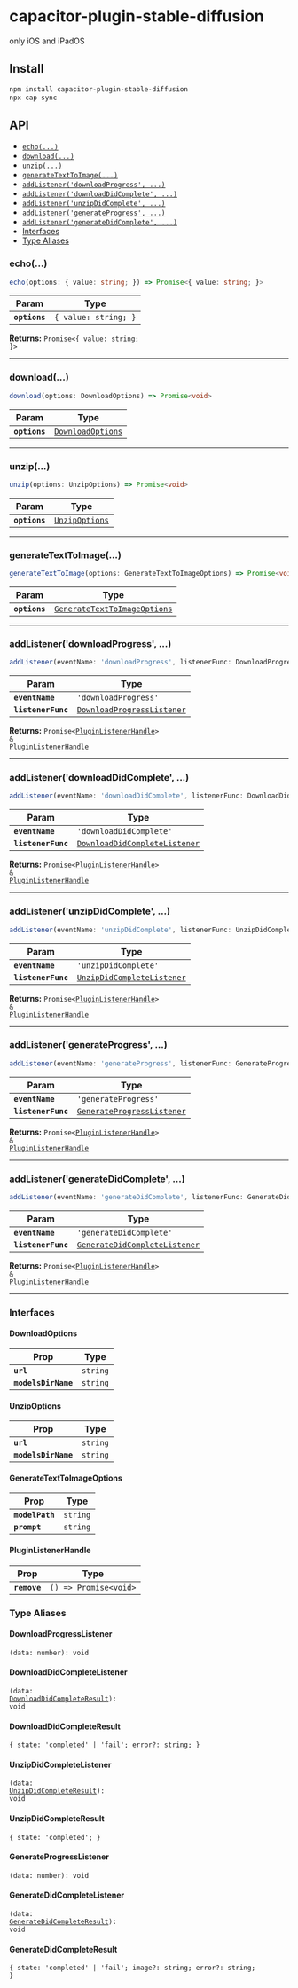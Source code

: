# capacitor-plugin-stable-diffusion

only iOS and iPadOS

## Install

```bash
npm install capacitor-plugin-stable-diffusion
npx cap sync
```

## API

<docgen-index>

* [`echo(...)`](#echo)
* [`download(...)`](#download)
* [`unzip(...)`](#unzip)
* [`generateTextToImage(...)`](#generatetexttoimage)
* [`addListener('downloadProgress', ...)`](#addlistenerdownloadprogress)
* [`addListener('downloadDidComplete', ...)`](#addlistenerdownloaddidcomplete)
* [`addListener('unzipDidComplete', ...)`](#addlistenerunzipdidcomplete)
* [`addListener('generateProgress', ...)`](#addlistenergenerateprogress)
* [`addListener('generateDidComplete', ...)`](#addlistenergeneratedidcomplete)
* [Interfaces](#interfaces)
* [Type Aliases](#type-aliases)

</docgen-index>

<docgen-api>
<!--Update the source file JSDoc comments and rerun docgen to update the docs below-->

### echo(...)

```typescript
echo(options: { value: string; }) => Promise<{ value: string; }>
```

| Param         | Type                            |
| ------------- | ------------------------------- |
| **`options`** | <code>{ value: string; }</code> |

**Returns:** <code>Promise&lt;{ value: string; }&gt;</code>

--------------------


### download(...)

```typescript
download(options: DownloadOptions) => Promise<void>
```

| Param         | Type                                                        |
| ------------- | ----------------------------------------------------------- |
| **`options`** | <code><a href="#downloadoptions">DownloadOptions</a></code> |

--------------------


### unzip(...)

```typescript
unzip(options: UnzipOptions) => Promise<void>
```

| Param         | Type                                                  |
| ------------- | ----------------------------------------------------- |
| **`options`** | <code><a href="#unzipoptions">UnzipOptions</a></code> |

--------------------


### generateTextToImage(...)

```typescript
generateTextToImage(options: GenerateTextToImageOptions) => Promise<void>
```

| Param         | Type                                                                              |
| ------------- | --------------------------------------------------------------------------------- |
| **`options`** | <code><a href="#generatetexttoimageoptions">GenerateTextToImageOptions</a></code> |

--------------------


### addListener('downloadProgress', ...)

```typescript
addListener(eventName: 'downloadProgress', listenerFunc: DownloadProgressListener) => Promise<PluginListenerHandle> & PluginListenerHandle
```

| Param              | Type                                                                          |
| ------------------ | ----------------------------------------------------------------------------- |
| **`eventName`**    | <code>'downloadProgress'</code>                                               |
| **`listenerFunc`** | <code><a href="#downloadprogresslistener">DownloadProgressListener</a></code> |

**Returns:** <code>Promise&lt;<a href="#pluginlistenerhandle">PluginListenerHandle</a>&gt; & <a href="#pluginlistenerhandle">PluginListenerHandle</a></code>

--------------------


### addListener('downloadDidComplete', ...)

```typescript
addListener(eventName: 'downloadDidComplete', listenerFunc: DownloadDidCompleteListener) => Promise<PluginListenerHandle> & PluginListenerHandle
```

| Param              | Type                                                                                |
| ------------------ | ----------------------------------------------------------------------------------- |
| **`eventName`**    | <code>'downloadDidComplete'</code>                                                  |
| **`listenerFunc`** | <code><a href="#downloaddidcompletelistener">DownloadDidCompleteListener</a></code> |

**Returns:** <code>Promise&lt;<a href="#pluginlistenerhandle">PluginListenerHandle</a>&gt; & <a href="#pluginlistenerhandle">PluginListenerHandle</a></code>

--------------------


### addListener('unzipDidComplete', ...)

```typescript
addListener(eventName: 'unzipDidComplete', listenerFunc: UnzipDidCompleteListener) => Promise<PluginListenerHandle> & PluginListenerHandle
```

| Param              | Type                                                                          |
| ------------------ | ----------------------------------------------------------------------------- |
| **`eventName`**    | <code>'unzipDidComplete'</code>                                               |
| **`listenerFunc`** | <code><a href="#unzipdidcompletelistener">UnzipDidCompleteListener</a></code> |

**Returns:** <code>Promise&lt;<a href="#pluginlistenerhandle">PluginListenerHandle</a>&gt; & <a href="#pluginlistenerhandle">PluginListenerHandle</a></code>

--------------------


### addListener('generateProgress', ...)

```typescript
addListener(eventName: 'generateProgress', listenerFunc: GenerateProgressListener) => Promise<PluginListenerHandle> & PluginListenerHandle
```

| Param              | Type                                                                          |
| ------------------ | ----------------------------------------------------------------------------- |
| **`eventName`**    | <code>'generateProgress'</code>                                               |
| **`listenerFunc`** | <code><a href="#generateprogresslistener">GenerateProgressListener</a></code> |

**Returns:** <code>Promise&lt;<a href="#pluginlistenerhandle">PluginListenerHandle</a>&gt; & <a href="#pluginlistenerhandle">PluginListenerHandle</a></code>

--------------------


### addListener('generateDidComplete', ...)

```typescript
addListener(eventName: 'generateDidComplete', listenerFunc: GenerateDidCompleteListener) => Promise<PluginListenerHandle> & PluginListenerHandle
```

| Param              | Type                                                                                |
| ------------------ | ----------------------------------------------------------------------------------- |
| **`eventName`**    | <code>'generateDidComplete'</code>                                                  |
| **`listenerFunc`** | <code><a href="#generatedidcompletelistener">GenerateDidCompleteListener</a></code> |

**Returns:** <code>Promise&lt;<a href="#pluginlistenerhandle">PluginListenerHandle</a>&gt; & <a href="#pluginlistenerhandle">PluginListenerHandle</a></code>

--------------------


### Interfaces


#### DownloadOptions

| Prop                | Type                |
| ------------------- | ------------------- |
| **`url`**           | <code>string</code> |
| **`modelsDirName`** | <code>string</code> |


#### UnzipOptions

| Prop                | Type                |
| ------------------- | ------------------- |
| **`url`**           | <code>string</code> |
| **`modelsDirName`** | <code>string</code> |


#### GenerateTextToImageOptions

| Prop            | Type                |
| --------------- | ------------------- |
| **`modelPath`** | <code>string</code> |
| **`prompt`**    | <code>string</code> |


#### PluginListenerHandle

| Prop         | Type                                      |
| ------------ | ----------------------------------------- |
| **`remove`** | <code>() =&gt; Promise&lt;void&gt;</code> |


### Type Aliases


#### DownloadProgressListener

<code>(data: number): void</code>


#### DownloadDidCompleteListener

<code>(data: <a href="#downloaddidcompleteresult">DownloadDidCompleteResult</a>): void</code>


#### DownloadDidCompleteResult

<code>{ state: 'completed' | 'fail'; error?: string; }</code>


#### UnzipDidCompleteListener

<code>(data: <a href="#unzipdidcompleteresult">UnzipDidCompleteResult</a>): void</code>


#### UnzipDidCompleteResult

<code>{ state: 'completed'; }</code>


#### GenerateProgressListener

<code>(data: number): void</code>


#### GenerateDidCompleteListener

<code>(data: <a href="#generatedidcompleteresult">GenerateDidCompleteResult</a>): void</code>


#### GenerateDidCompleteResult

<code>{ state: 'completed' | 'fail'; image?: string; error?: string; }</code>

</docgen-api>
